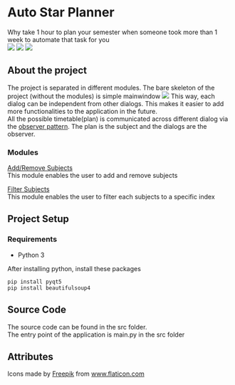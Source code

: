 # Auto Star Planner
Why take 1 hour to plan your semester when someone took more than 1 week to automate that task for you  
![](https://img.shields.io/badge/platform-Windows%2010-blue) ![](https://img.shields.io/badge/language-Python%203-yellow)
![](https://i.imgur.com/iBGLqNN.gif)

## About the project
The project is separated in different modules. The bare skeleton of the project (without the modules) is simple mainwindow 
![](https://i.imgur.com/ZuSmVFT.png)
This way, each dialog can be independent from other dialogs. This makes it easier to add more functionalities to the application in the future.   
All the possible timetable(plan) is communicated across different dialog via the [observer pattern](https://en.wikipedia.org/wiki/Observer_pattern). The plan is the subject and the dialogs are the observer.  
### Modules
[Add/Remove Subjects](https://github.com/Muhazerin/auto-star-planner/tree/main/src/ui/dialog/addRemoveSubjectsDialog)  
This module enables the user to add and remove subjects   
  
[Filter Subjects](https://github.com/Muhazerin/auto-star-planner/tree/main/src/ui/dialog/filterSubjectsDialog)  
This module enables the user to filter each subjects to a specific index

## Project Setup
### Requirements
* Python 3  

After installing python, install these packages
```
pip install pyqt5  
pip install beautifulsoup4
```

## Source Code
The source code can be found in the src folder.  
The entry point of the application is main.py in the src folder

## Attributes
Icons made by <a href="https://www.flaticon.com/authors/freepik" title="Freepik">Freepik</a> from <a href="https://www.flaticon.com/" title="Flaticon"> www.flaticon.com</a>
